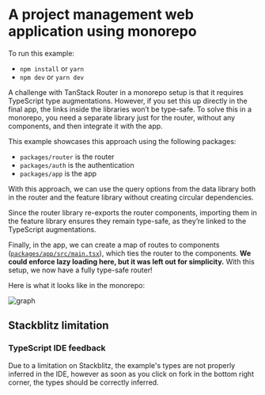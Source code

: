 # A project management web application using monorepo

To run this example:

- `npm install` or `yarn`
- `npm dev` or `yarn dev`

A challenge with TanStack Router in a monorepo setup is that it requires TypeScript type augmentations. However, if you set this up directly in the final app, the links inside the libraries won’t be type-safe. To solve this in a monorepo, you need a separate library just for the router, without any components, and then integrate it with the app.

This example showcases this approach using the following packages:

- `packages/router` is the router
- `packages/auth` is the authentication
- `packages/app` is the app

With this approach, we can use the query options from the data library both in the router and the feature library without creating circular dependencies.

Since the router library re-exports the router components, importing them in the feature library ensures they remain type-safe, as they’re linked to the TypeScript augmentations.

Finally, in the app, we can create a map of routes to components ([`packages/app/src/main.tsx`](./packages/app/src/main.tsx)), which ties the router to the components. **We could enforce lazy loading here, but it was left out for simplicity.** With this setup, we now have a fully type-safe router!

Here is what it looks like in the monorepo:

![graph](./assets/graph.png)

## Stackblitz limitation

### TypeScript IDE feedback

Due to a limitation on Stackblitz, the example's types are not properly inferred in the IDE, however as soon as you click on fork in the bottom right corner, the types should be correctly inferred.
